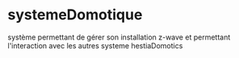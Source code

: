 # systemeDomotique
système permettant de gérer son installation z-wave et permettant l'interaction avec les autres systeme hestiaDomotics
